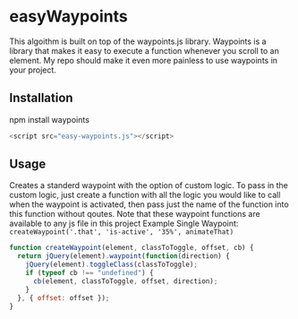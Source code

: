 # easyWaypoints
This algoithm is built on top of the waypoints.js library. Waypoints is a library that makes it easy to execute a function whenever you scroll to an element. My repo should make it even more painless to use waypoints in your project.

## Installation
npm install waypoints
```js
<script src="easy-waypoints.js"></script>
```

## Usage
Creates a standerd waypoint with the option of custom logic. To pass in the custom logic, just create a function with all the logic you would like to call when the waypoint is activated, then pass just the name of the function into this function without qoutes. Note that these waypoint functions are available to any js file in this project
Example Single Waypoint: `createWaypoint('.that', 'is-active', '35%', animateThat)`
```js
function createWaypoint(element, classToToggle, offset, cb) {
  return jQuery(element).waypoint(function(direction) {
    jQuery(element).toggleClass(classToToggle);
    if (typeof cb !== "undefined") {
      cb(element, classToToggle, offset, direction);
    }
  }, { offset: offset });
}
```
